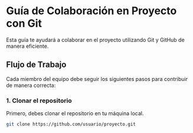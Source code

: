 # Guía de Colaboración en Proyecto con Git

Esta guía te ayudará a colaborar en el proyecto utilizando Git y GitHub de manera eficiente.

## Flujo de Trabajo

Cada miembro del equipo debe seguir los siguientes pasos para contribuir de manera correcta:

### 1. Clonar el repositorio
Primero, debes clonar el repositorio en tu máquina local.

```bash
git clone https://github.com/usuario/proyecto.git
